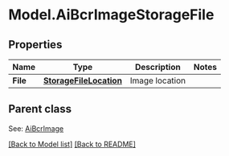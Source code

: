 # Model.AiBcrImageStorageFile
## Properties
Name | Type | Description | Notes
------------ | ------------- | ------------- | -------------
**File** | [**StorageFileLocation**](StorageFileLocation.md) | Image location              | 

## Parent class

See: [AiBcrImage](AiBcrImage.md)

[[Back to Model list]](Models.doc) [[Back to README]](README.md)


